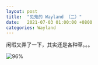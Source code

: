 ```yaml
---
layout: post
title:  "见鬼的 Wayland （二）"
date:   2021-07-03 01:00:00 +0800
categories: Wayland
---
```


闲暇又弄了一下，其实还是各种草。。。

![96%](https://media.githubusercontent.com/media/DonAnthonyLee/DonAnthonyLee.github.io/main/images/etkxx-wayland-porting.png)

